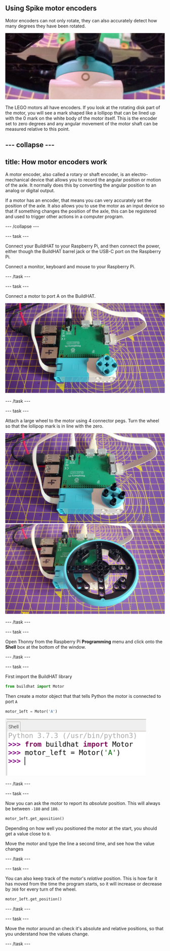 ## Using Spike motor encoders

Motor encoders can not only rotate, they can also accurately detect how many degrees they have been rotated.

![motor with the lollipop mark in line with a circle](images/aligned_symbols.jpg)

The LEGO motors all have encoders. If you look at the rotating disk part of the motor, you will see a mark shaped like a lollipop that can be lined up with the 0 mark on the white body of the motor itself. This is the encoder set to zero degrees and any angular movement of the motor shaft can be measured relative to this point.

--- collapse ---
---
title: How motor encoders work
---

A motor encoder, also called a rotary or shaft encoder, is an electro-mechanical device that allows you to record the angular position or motion of the axle. It normally does this by converting the angular position to an analog or digital output. 

If a motor has an encoder, that means you can very accurately set the position of the axle. It also allows you to use the motor as an input device so that if something changes the position of the axle, this can be registered and used to trigger other actions in a computer program. 

--- /collapse ---

--- task ---

Connect your BuildHAT to your Raspberry Pi, and then connect the power, either though the BuildHAT barrel jack or the USB-C port on the Raspberry Pi.

Connect a monitor, keyboard and mouse to your Raspberry Pi.

--- /task ---

--- task ---

Connect a motor to port A on the BuildHAT.

![motor attached via a ribbon cable to port A on the buildHAT](images/motor_attached.jpg)

--- /task ---

--- task ---

Attach a large wheel to the motor using 4 connector pegs. Turn the wheel so that the lollipop mark is in line with the zero.

![motor with connector pegs attached](images/motor_with_pegs.jpg)
![motor with a large wheel attached](images/motor_with_wheel.jpg)

--- /task ---

--- task ---

Open Thonny from the Raspberry Pi **Programming** menu and click onto the **Shell** box at the bottom of the window. 

--- /task ---

--- task ---

First import the BuildHAT library

```python
from buildhat import Motor
```

Then create a motor object that that tells Python the motor is connected to port `A`

```python
motor_1eft = Motor('A')
```

![A screenshot of the Thonny Python IDE showing code being run in the shell](images/thonny_shell_2.png)

--- /task ---

--- task ---

Now you can ask the motor to report its *absolute* position. This will always be between `-180` and `180`.

```python
motor_1eft.get_aposition()
```

Depending on how well you positioned the motor at the start, you should get a value close to `0`.

Move the motor and type the line a second time, and see how the value changes

--- /task ---

--- task ---

You can also keep track of the motor's *relative* position. This is how far it has moved from the time the program starts, so it will increase or decrease by `360` for every turn of the wheel.

```python
motor_1eft.get_position()
```
--- /task ---

--- task ---

Move the motor around an check it's absolute and relative positions, so that you understand how the values change.

--- /task ---



